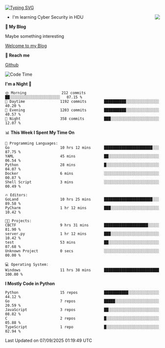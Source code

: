 [![Typing SVG](https://readme-typing-svg.herokuapp.com?font=Fira+Code&pause=1000&random=false&width=450&height=60&lines=Hello+%F0%9F%91%8B%F0%9F%8F%BB;I'm+JBNRZ)](https://git.io/typing-svg)

<a href="#">
  <img align="right" src="https://github-readme-stats.vercel.app/api?username=JBNRZ&show_icons=true&bg_color=15,f2f7fd,E0EAFC" />
</a>

- I'm learning Cyber Security in HDU

 **🌱 My Blog**

Maybe something interesting

[Welcome to my Blog](https://jbnrz.com.cn/)

 **💬 Reach me** 

[Github](https://github.com/JBNRZ)


<!--START_SECTION:waka-->
![Code Time](http://img.shields.io/badge/Code%20Time-1%2C398%20hrs%2010%20mins-blue)

**I'm a Night 🦉** 

```text
🌞 Morning                212 commits         ██░░░░░░░░░░░░░░░░░░░░░░░   07.15 % 
🌆 Daytime                1192 commits        ██████████░░░░░░░░░░░░░░░   40.20 % 
🌃 Evening                1203 commits        ██████████░░░░░░░░░░░░░░░   40.57 % 
🌙 Night                  358 commits         ███░░░░░░░░░░░░░░░░░░░░░░   12.07 % 
```


📊 **This Week I Spent My Time On** 

```text
💬 Programming Languages: 
Go                       10 hrs 12 mins      ██████████████████████░░░   87.75 % 
YAML                     45 mins             ██░░░░░░░░░░░░░░░░░░░░░░░   06.54 % 
Python                   28 mins             █░░░░░░░░░░░░░░░░░░░░░░░░   04.07 % 
Docker                   6 mins              ░░░░░░░░░░░░░░░░░░░░░░░░░   00.87 % 
Shell Script             3 mins              ░░░░░░░░░░░░░░░░░░░░░░░░░   00.49 % 

🔥 Editors: 
GoLand                   10 hrs 25 mins      ██████████████████████░░░   89.58 % 
PyCharm                  1 hr 12 mins        ███░░░░░░░░░░░░░░░░░░░░░░   10.42 % 

🐱‍💻 Projects: 
CBCTF                    9 hrs 31 mins       ████████████████████░░░░░   81.90 % 
server.py                1 hr 12 mins        ███░░░░░░░░░░░░░░░░░░░░░░   10.42 % 
test                     53 mins             ██░░░░░░░░░░░░░░░░░░░░░░░   07.68 % 
Unknown Project          0 secs              ░░░░░░░░░░░░░░░░░░░░░░░░░   00.00 % 

💻 Operating System: 
Windows                  11 hrs 38 mins      █████████████████████████   100.00 % 
```

**I Mostly Code in Python** 

```text
Python                   15 repos            ███████████░░░░░░░░░░░░░░   44.12 % 
Go                       7 repos             █████░░░░░░░░░░░░░░░░░░░░   20.59 % 
JavaScript               3 repos             ██░░░░░░░░░░░░░░░░░░░░░░░   08.82 % 
C                        2 repos             █░░░░░░░░░░░░░░░░░░░░░░░░   05.88 % 
TypeScript               1 repo              █░░░░░░░░░░░░░░░░░░░░░░░░   02.94 % 
```




 Last Updated on 07/09/2025 01:19:49 UTC
<!--END_SECTION:waka-->
